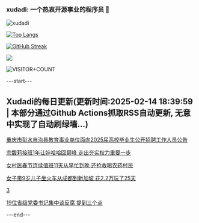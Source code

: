 ### xudadi: 一个热衷开源事业的程序员 👋

![xudadi](https://github-readme-stats-git-masterorgs-github-readme-stats-team.vercel.app/api?username=xudadi)

[![Top Langs](https://github-readme-stats.vercel.app/api/top-langs/?username=xudadi)](https://github.com/anuraghazra/github-readme-stats)

[![GitHub Streak](https://streak-stats.demolab.com?user=xudadi&locale=zh_Hans)](https://git.io/streak-stats)

![](https://raw.githubusercontent.com/xudadi/xudadi/main/assets/github-contribution-grid-snake.svg)

![VISITOR+COUNT](https://komarev.com/ghpvc/?username=xudadi&label=VISITOR+COUNT)


---start---

## Xudadi的每日更新(更新时间:2025-02-14 18:39:59 | 本部分通过Github Actions抓取RSS自动更新, 无意中实现了自动刷绿墙...)

[重庆市彭水自治县教育事业单位面向2025届高校毕业生公开招聘工作人员公告](https://www.gongkaoleida.com/article/2287110)

[宗馥莉接班1年让娃哈哈回巅峰 走出夯实权力重要一步](https://m.163.com/news/article/JOADTELH053469M5.html)

[女村医春节连续值班11天从早忙到晚 还抢救喝农药村民](https://m.163.com/news/article/JOANMUEH051492T3.html)

[女子带9岁儿子坐火车从成都到新加坡 花2.2万玩了25天](https://m.163.com/news/article/JOAFM51C0514D3UH.html)

[3](https://m.163.com/touch/news/sub/domestic)

[19位省级党委书记集中谈反腐 提到三个点](https://m.163.com/news/article/JOAED09K051482MP.html)

---end---
